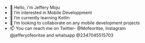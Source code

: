 - 👋 Hello, i'm Jeffery Moju
- 👀 I’m interested in Mobile Developpment
- 🌱 I’m currently learning Kotlin
- 💞️ I’m looking to collaborate on any mobile development projects
- 📫 You can reach me on Twitter- @Mofeoritse, Instagram @jefferyofeoritse and whatsapp @2347045515703 

<!---
Jefferymoju/Jefferymoju is a ✨ special ✨ repository because its `README.md` (this file) appears on your GitHub profile.
You can click the Preview link to take a look at your changes.
--->
